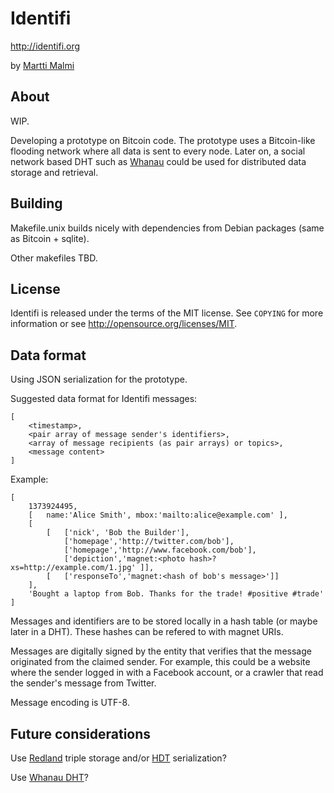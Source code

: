 Identifi
========

http://identifi.org

by [Martti Malmi](http://github.com/mmalmi)

About
-----

WIP. 

Developing a prototype on Bitcoin code. The prototype uses a Bitcoin-like flooding network where all data is sent to every node. Later on, a social network based DHT such as [Whanau](http://pdos.csail.mit.edu/papers/whanau-nsdi10-abstract.html) could be used for distributed data storage and retrieval.

Building
--------

Makefile.unix builds nicely with dependencies from Debian packages (same as Bitcoin + sqlite).

Other makefiles TBD.

License
-------

Identifi is released under the terms of the MIT license. See `COPYING` for more information or see http://opensource.org/licenses/MIT.

Data format
-----------

Using JSON serialization for the prototype.

Suggested data format for Identifi messages:

	[
		<timestamp>,
		<pair array of message sender's identifiers>,
		<array of message recipients (as pair arrays) or topics>,
		<message content>
	]

Example:

    [
    	1373924495,
	    [ 	name:'Alice Smith', mbox:'mailto:alice@example.com' ],
		[
	    	[ 	['nick', 'Bob the Builder'],
	    		['homepage','http://twitter.com/bob'],
	    		['homepage','http://www.facebook.com/bob'],
	    		['depiction','magnet:<photo hash>?xs=http://example.com/1.jpg' ]],
	    	[	['responseTo','magnet:<hash of bob's message>']]
		],
    	'Bought a laptop from Bob. Thanks for the trade! #positive #trade'
	]

Messages and identifiers are to be stored locally in a hash table (or maybe later in a DHT). These hashes can be refered to with magnet URIs.

Messages are digitally signed by the entity that verifies that the message originated from the claimed sender. For example, this could be a website where the sender logged in with a Facebook account, or a crawler that read the sender's message from Twitter.

Message encoding is UTF-8.

Future considerations
---------------------

Use [Redland](http://librdf.org) triple storage and/or [HDT](http://www.rdfhdt.org) serialization?

Use [Whanau DHT](http://pdos.csail.mit.edu/papers/whanau-nsdi10-abstract.html)?